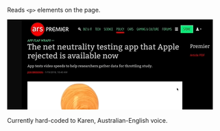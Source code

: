 Reads `<p>` elements on the page. 

![](firefox-extension.gif) 

Currently hard-coded to Karen, Australian-English voice. 
